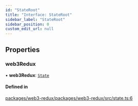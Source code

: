 ```yaml
---
id: "StateRoot"
title: "Interface: StateRoot"
sidebar_label: "StateRoot"
sidebar_position: 0
custom_edit_url: null
---
```


## Properties

### web3Redux

• **web3Redux**: [`State`](State.md)

#### Defined in

[packages/web3-redux/packages/web3-redux/src/state.ts:6](https://github.com/owlprotocol/workspace/blob/13023f93/packages/web3-redux/packages/web3-redux/src/state.ts#L6)
